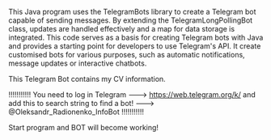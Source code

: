 This Java program uses the TelegramBots library to create a Telegram bot capable of sending messages.
By extending the TelegramLongPollingBot class, updates are handled effectively and a map for data storage is integrated.
This code serves as a basis for creating Telegram bots with Java and provides a starting point for developers to use Telegram's API.
It create customised bots for various purposes, such as automatic notifications, message updates or interactive chatbots.

This Telegram Bot contains my CV information.


!!!!!!!!!!! You need to log in Telegram ---> https://web.telegram.org/k/ and add this to search string to find a bot! ---> @Oleksandr_Radionenko_InfoBot !!!!!!!!!!!

Start program and BOT will become working!
